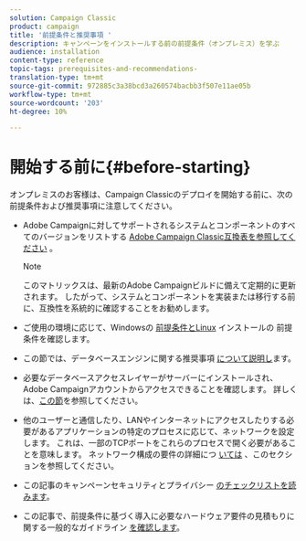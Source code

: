 ```yaml
---
solution: Campaign Classic
product: campaign
title: '前提条件と推奨事項 '
description: キャンペーンをインストールする前の前提条件（オンプレミス）を学ぶ
audience: installation
content-type: reference
topic-tags: prerequisites-and-recommendations-
translation-type: tm+mt
source-git-commit: 972885c3a38bcd3a260574bacbb3f507e11ae05b
workflow-type: tm+mt
source-wordcount: '203'
ht-degree: 10%

---
```



# 開始する前に{#before-starting}

オンプレミスのお客様は、Campaign Classicのデプロイを開始する前に、次の前提条件および推奨事項に注意してください。

* Adobe Campaignに対してサポートされるシステムとコンポーネントのすべてのバージョンをリストする [Adobe Campaign Classic互換表を参照してください](../../rn/using/compatibility-matrix.md) 。

   >[!NOTE]
   >
   >このマトリックスは、最新のAdobe Campaignビルドに備えて定期的に更新されます。 したがって、システムとコンポーネントを実装または移行する前に、互換性を系統的に確認することをお勧めします。

* ご使用の環境に応じて、Windowsの [前提条件とLinux](../../installation/using/prerequisites-of-campaign-installation-in-windows.md) インストールの [](../../installation/using/prerequisites-of-campaign-installation-in-linux.md) 前提条件を確認します。
* この節では、データベースエンジンに関する推奨事項 [について説明し](../../installation/using/database.md)ます。
* 必要なデータベースアクセスレイヤーがサーバーにインストールされ、Adobe Campaignアカウントからアクセスできることを確認します。 詳しくは、[この節](../../installation/using/application-server.md)を参照してください。
* 他のユーザーと通信したり、LANやインターネットにアクセスしたりする必要があるアプリケーションの特定のプロセスに応じて、ネットワークを設定します。 これは、一部のTCPポートをこれらのプロセスで開く必要があることを意味します。 ネットワーク構成の要件の詳細につ [いては](../../installation/using/network-configuration.md) 、このセクションを参照してください。
* この記事のキャンペーンセキュリティとプライバシー [のチェックリストを読みます](https://helpx.adobe.com/jp/campaign/kb/acc-security.html)。
* この記事で、前提条件に基づく導入に必要なハードウェア要件の見積もりに関する一般的なガイドライン [を確認します](https://helpx.adobe.com/jp/campaign/kb/hardware-sizing-guide.html)。
